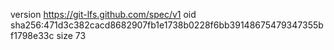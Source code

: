 version https://git-lfs.github.com/spec/v1
oid sha256:471d3c382cacd8682907fb1e1738b0228f6bb39148675479347355bf1798e33c
size 73
